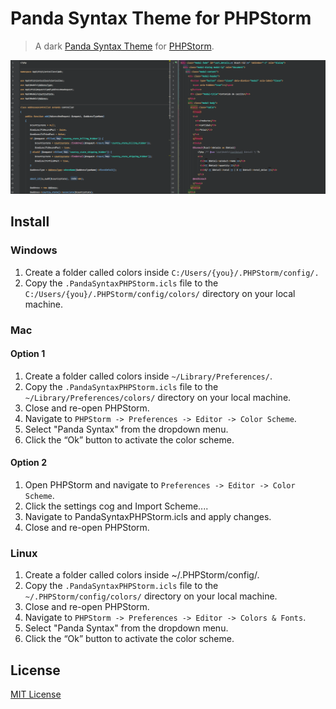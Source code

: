 # Panda Syntax Theme for PHPStorm

> A dark [Panda Syntax Theme](http://panda.siamak.work/) for [PHPStorm](http://jetbrains.com/phpstorm).

![screenshot](./screenshot.png)

## Install

### Windows
1. Create a folder called colors inside `C:/Users/{you}/.PHPStorm/config/.`
2. Copy the `.PandaSyntaxPHPStorm.icls` file to the `C:/Users/{you}/.PHPStorm/config/colors/` directory on your local machine.

### Mac 

#### Option 1

1. Create a folder called colors inside `~/Library/Preferences/`.
2. Copy the `.PandaSyntaxPHPStorm.icls` file to the `~/Library/Preferences/colors/` directory on your local machine.
3. Close and re-open PHPStorm.
4. Navigate to `PHPStorm -> Preferences -> Editor -> Color Scheme`.
5. Select "Panda Syntax" from the dropdown menu.
6. Click the “Ok” button to activate the color scheme.

#### Option 2
1. Open PHPStorm and navigate to `Preferences -> Editor -> Color Scheme`.
2. Click the settings cog and Import Scheme....
3. Navigate to PandaSyntaxPHPStorm.icls and apply changes.
4. Close and re-open PHPStorm.

### Linux
1. Create a folder called colors inside ~/.PHPStorm/config/.
2. Copy the `.PandaSyntaxPHPStorm.icls` file to the `~/.PHPStorm/config/colors/` directory on your local machine.
3. Close and re-open PHPStorm.
4. Navigate to `PHPStorm -> Preferences -> Editor -> Colors & Fonts`.
5. Select "Panda Syntax" from the dropdown menu.
6. Click the “Ok” button to activate the color scheme.


## License

[MIT License](./LICENSE)